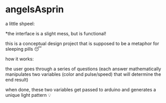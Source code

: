 # angelsAsprin

a little shpeel:

*the interface is a slight mess, but is functional! 

this is a conceptual design project that is supposed to be a metaphor for sleeping pills 😴

how it works: 

the user goes through a series of questions (each answer mathematically manipulates two variables (color and pulse/speed) that will determine the end result)

when done, these two variables get passed to arduino and generates a unique light pattern 💡

